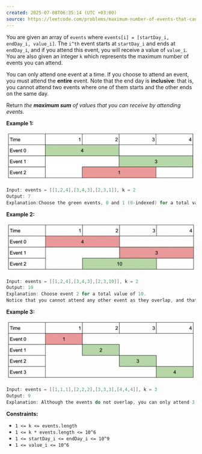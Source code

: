 ```yaml
---
created: 2025-07-08T06:35:14 (UTC +03:00)
source: https://leetcode.com/problems/maximum-number-of-events-that-can-be-attended-ii/description/?envType=daily-question&envId=2025-07-08
---
```

You are given an array of `events` where `events[i] = [startDay_i, endDay_i, value_i]`. The `i^th` event starts at `startDay_i` and ends at `endDay_i`, and if you attend this event, you will receive a value of `value_i`. You are also given an integer `k` which represents the maximum number of events you can attend.

You can only attend one event at a time. If you choose to attend an event, you must attend the **entire** event. Note that the end day is **inclusive**: that is, you cannot attend two events where one of them starts and the other ends on the same day.

Return _the **maximum sum** of values that you can receive by attending events._


**Example 1:**

![alt text](image.png)

``` Java
Input: events = [[1,2,4],[3,4,3],[2,3,1]], k = 2
Output: 7
Explanation:Choose the green events, 0 and 1 (0-indexed) for a total value of 4 + 3 = 7.
```


**Example 2:**

![alt text](image-1.png)

``` Java
Input: events = [[1,2,4],[3,4,3],[2,3,10]], k = 2
Output: 10
Explanation: Choose event 2 for a total value of 10.
Notice that you cannot attend any other event as they overlap, and that you do <strong>not</strong> have to attend k events.
```


**Example 3:**

![alt text](image-2.png)

``` Java
Input: events = [[1,1,1],[2,2,2],[3,3,3],[4,4,4]], k = 3
Output: 9
Explanation: Although the events do not overlap, you can only attend 3 events. Pick the highest valued three.
```


**Constraints:**

-   `1 <= k <= events.length`
-   `1 <= k * events.length <= 10^6`
-   `1 <= startDay_i <= endDay_i <= 10^9`
-   `1 <= value_i <= 10^6`
